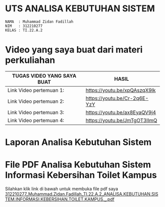 # UTS ANALISA KEBUTUHAN SISTEM

```
NAMA  : Muhammad Zidan Fadillah
NIM   : 312210277
KELAS : TI.22.A.2
```




# Video yang saya buat dari materi perkuliahan


| TUGAS VIDEO YANG SAYA BUAT | HASIL  |
| --- | --- |
| Link Video pertemuan 1: |https://youtu.be/xpQAszqX9lk |
| Link Video pertemuan 2: |https://youtu.be/Cr-2q6E-YzY |
| Link Video pertemuan 3: |https://youtu.be/ax8EyaQV9j4 |
| Link Video pertemuan 4: |https://youtu.be/JmTgOT3lImQ |
# Laporan Analisa Kebutuhan Sistem

#  File PDF Analisa Kebutuhan Sistem Informasi Kebersihan Toilet Kampus 
Silahkan klik link di bawah untuk membuka file pdf saya [312210277_Muhammad.Zidan.Fadillah_TI.22.A.2_ANALISA.KEBUTUHAN.SISTEM.INFORMASI.KEBERSIHAN.TOILET.KAMPUS._.pdf](https://github.com/muhammadzidanfadilah/UTS_ANALISA_KEBUTUHAN_SISTEM/files/15344528/312210277_Muhammad.Zidan.Fadillah_TI.22.A.2_ANALISA.KEBUTUHAN.SISTEM.INFORMASI.KEBERSIHAN.TOILET.KAMPUS._.pdf)





